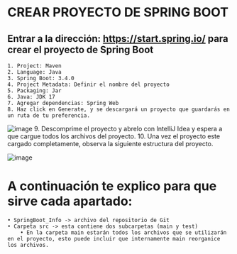 # CREAR PROYECTO DE SPRING BOOT
## Entrar a la dirección: https://start.spring.io/ para crear el proyecto de Spring Boot
	1. Project: Maven
	2. Language: Java
	3. Spring Boot: 3.4.0
	4. Project Metadata: Definir el nombre del proyecto
	5. Packaging: Jar
	6. Java: JDK 17
	7. Agregar dependencias: Spring Web
 	8. Haz click en Generate, y se descargará un proyecto que guardarás en un ruta de tu preferencia. 
  ![image](https://github.com/user-attachments/assets/ad5c5ef8-37d5-4b98-a37a-9d1706f41e5d)
	9. Descomprime el proyecto y abrelo con IntelliJ Idea y espera a que cargue todos los archivos del proyecto.
 	10. Una vez el proyecto este cargado completamente, observa la siguiente estructura del proyecto.
  
![image](https://github.com/user-attachments/assets/03860e77-907a-445f-8f2a-4d241c0ca8ee)

# A continuación te explico para que sirve cada apartado:
	• SpringBoot_Info -> archivo del repositorio de Git
 	• Carpeta src -> esta contiene dos subcarpetas (main y test)
  		• En la carpeta main estarán todos los archivos que se utilizarán en el proyecto, esto puede incluir que internamente main reorganice los archivos.
    		


 
